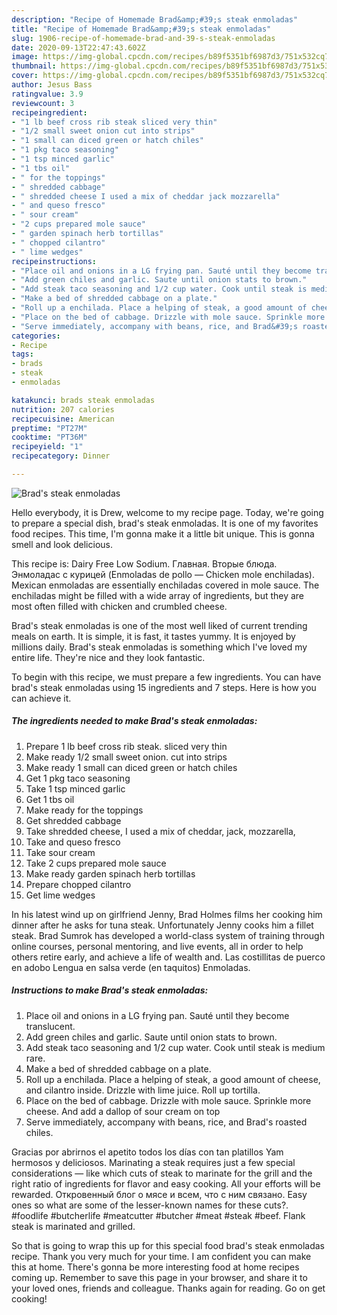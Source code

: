 ```yaml
---
description: "Recipe of Homemade Brad&amp;#39;s steak enmoladas"
title: "Recipe of Homemade Brad&amp;#39;s steak enmoladas"
slug: 1906-recipe-of-homemade-brad-and-39-s-steak-enmoladas
date: 2020-09-13T22:47:43.602Z
image: https://img-global.cpcdn.com/recipes/b89f5351bf6987d3/751x532cq70/brads-steak-enmoladas-recipe-main-photo.jpg
thumbnail: https://img-global.cpcdn.com/recipes/b89f5351bf6987d3/751x532cq70/brads-steak-enmoladas-recipe-main-photo.jpg
cover: https://img-global.cpcdn.com/recipes/b89f5351bf6987d3/751x532cq70/brads-steak-enmoladas-recipe-main-photo.jpg
author: Jesus Bass
ratingvalue: 3.9
reviewcount: 3
recipeingredient:
- "1 lb beef cross rib steak sliced very thin"
- "1/2 small sweet onion cut into strips"
- "1 small can diced green or hatch chiles"
- "1 pkg taco seasoning"
- "1 tsp minced garlic"
- "1 tbs oil"
- " for the toppings"
- " shredded cabbage"
- " shredded cheese I used a mix of cheddar jack mozzarella"
- " and queso fresco"
- " sour cream"
- "2 cups prepared mole sauce"
- " garden spinach herb tortillas"
- " chopped cilantro"
- " lime wedges"
recipeinstructions:
- "Place oil and onions in a LG frying pan. Sauté until they become translucent."
- "Add green chiles and garlic. Saute until onion stats to brown."
- "Add steak taco seasoning and 1/2 cup water. Cook until steak is medium rare."
- "Make a bed of shredded cabbage on a plate."
- "Roll up a enchilada. Place a helping of steak, a good amount of cheese, and cilantro inside. Drizzle with lime juice. Roll up tortilla."
- "Place on the bed of cabbage. Drizzle with mole sauce. Sprinkle more cheese. And add a dallop of sour cream on top"
- "Serve immediately, accompany with beans, rice, and Brad&#39;s roasted chiles."
categories:
- Recipe
tags:
- brads
- steak
- enmoladas

katakunci: brads steak enmoladas 
nutrition: 207 calories
recipecuisine: American
preptime: "PT27M"
cooktime: "PT36M"
recipeyield: "1"
recipecategory: Dinner

---
```



![Brad&#39;s steak enmoladas](https://img-global.cpcdn.com/recipes/b89f5351bf6987d3/751x532cq70/brads-steak-enmoladas-recipe-main-photo.jpg)

Hello everybody, it is Drew, welcome to my recipe page. Today, we're going to prepare a special dish, brad&#39;s steak enmoladas. It is one of my favorites food recipes. This time, I'm gonna make it a little bit unique. This is gonna smell and look delicious.

This recipe is: Dairy Free Low Sodium. Главная. Вторые блюда. Энмоладас с курицей (Enmoladas de pollo — Chicken mole enchiladas). Mexican enmoladas are essentially enchiladas covered in mole sauce. The enchiladas might be filled with a wide array of ingredients, but they are most often filled with chicken and crumbled cheese.

Brad&#39;s steak enmoladas is one of the most well liked of current trending meals on earth. It is simple, it is fast, it tastes yummy. It is enjoyed by millions daily. Brad&#39;s steak enmoladas is something which I've loved my entire life. They're nice and they look fantastic.


To begin with this recipe, we must prepare a few ingredients. You can have brad&#39;s steak enmoladas using 15 ingredients and 7 steps. Here is how you can achieve it.

<!--inarticleads1-->

##### The ingredients needed to make Brad&#39;s steak enmoladas:

1. Prepare 1 lb beef cross rib steak. sliced very thin
1. Make ready 1/2 small sweet onion. cut into strips
1. Make ready 1 small can diced green or hatch chiles
1. Get 1 pkg taco seasoning
1. Take 1 tsp minced garlic
1. Get 1 tbs oil
1. Make ready  for the toppings
1. Get  shredded cabbage
1. Take  shredded cheese, I used a mix of cheddar, jack, mozzarella,
1. Take  and queso fresco
1. Take  sour cream
1. Take 2 cups prepared mole sauce
1. Make ready  garden spinach herb tortillas
1. Prepare  chopped cilantro
1. Get  lime wedges


In his latest wind up on girlfriend Jenny, Brad Holmes films her cooking him dinner after he asks for tuna steak. Unfortunately Jenny cooks him a fillet steak. Brad Sumrok has developed a world-class system of training through online courses, personal mentoring, and live events, all in order to help others retire early, and achieve a life of wealth and. Las costillitas de puerco en adobo Lengua en salsa verde (en taquitos) Enmoladas. 

<!--inarticleads2-->

##### Instructions to make Brad&#39;s steak enmoladas:

1. Place oil and onions in a LG frying pan. Sauté until they become translucent.
1. Add green chiles and garlic. Saute until onion stats to brown.
1. Add steak taco seasoning and 1/2 cup water. Cook until steak is medium rare.
1. Make a bed of shredded cabbage on a plate.
1. Roll up a enchilada. Place a helping of steak, a good amount of cheese, and cilantro inside. Drizzle with lime juice. Roll up tortilla.
1. Place on the bed of cabbage. Drizzle with mole sauce. Sprinkle more cheese. And add a dallop of sour cream on top
1. Serve immediately, accompany with beans, rice, and Brad&#39;s roasted chiles.


Gracias por abrirnos el apetito todos los días con tan platillos Yam hermosos y deliciosos. Marinating a steak requires just a few special considerations — like which cuts of steak to marinate for the grill and the right ratio of ingredients for flavor and easy cooking. All your efforts will be rewarded. Откровенный блог о мясе и всем, что с ним связано. Easy ones so what are some of the lesser-known names for these cuts?. #foodlife #butcherlife #meatcutter #butcher #meat #steak #beef. Flank steak is marinated and grilled. 

So that is going to wrap this up for this special food brad&#39;s steak enmoladas recipe. Thank you very much for your time. I am confident you can make this at home. There's gonna be more interesting food at home recipes coming up. Remember to save this page in your browser, and share it to your loved ones, friends and colleague. Thanks again for reading. Go on get cooking!
